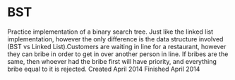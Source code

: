 # BST
Practice implementation of a binary search tree. Just like the linked list implementation, however the only difference is the data structure involved (BST vs Linked List).Customers are waiting in line for a restaurant, however they can bribe in order to get in over another person in line. If bribes are the same, then whoever had the bribe first will have priority, and everything bribe equal to it is rejected.
Created April 2014
Finished April 2014
